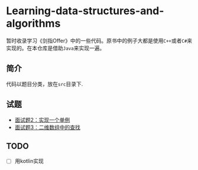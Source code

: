 # Learning-data-structures-and-algorithms
暂时收录学习《剑指Offer》中的一些代码。原书中的例子大都是使用`C++`或者`C#`来实现的。在本仓库是借助`Java`来实现一遍。


## 简介
代码以题目分类，放在`src`目录下.

## 试题


- [面试题2：实现一个单例](./src/main/java/question_2)
- [面试题3：二维数组中的查找](./src/main/java/question_3)

## TODO

- [ ] 用kotlin实现
